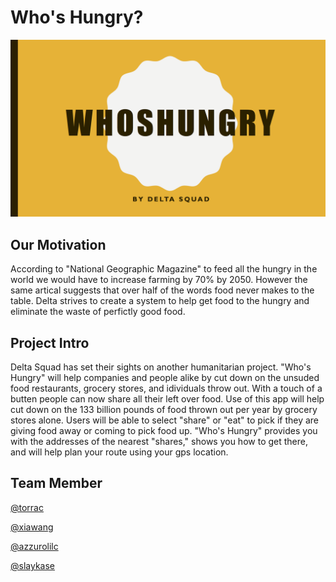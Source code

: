  Who's Hungry?
 ======
![WhosHungry](https://github.com/azzurolilc/WhosHungry/blob/master/img/WhosHungry_DeltaSquad.png)

Our Motivation 
------
According to "National Geographic Magazine" to feed all the hungry in the world we would have to increase farming by 70% by 2050. However the same artical suggests that over half of the words food never makes to the table. Delta strives to create a system to help get food to the hungry and eliminate the waste of perfictly good food. 

Project Intro
------
Delta Squad has set their sights on another humanitarian project. "Who's Hungry" will help companies and people alike by cut down on the unsuded food restaurants, grocery stores, and idividuals throw out. With a touch of a butten people can now share all their left over food. Use of this app will help cut down on the 133 billion pounds of food thrown out per year by grocery stores alone. Users will be able to select "share" or "eat" to pick if they are giving food away or coming to pick food up. "Who's Hungry" provides you with the addresses of the nearest "shares," shows you how to get there, and will help plan your route using your gps location.  

Team Member
------

[@torrac](https://github.com/torrac)

[@xiawang](https://github.com/xiawang)

[@azzurolilc](https://github.com/azzurolilc)

[@slaykase](https://github.com/slaykase)
